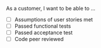 As a customer, I want to be able to ...

- [ ] Assumptions of user stories met
- [ ] Passed functional tests
- [ ] Passed acceptance test
- [ ] Code peer reviewed
